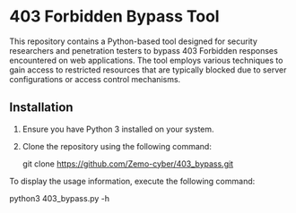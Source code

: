 # 403 Forbidden Bypass Tool

This repository contains a Python-based tool designed for security researchers and penetration testers to bypass 403 Forbidden responses encountered on web applications. The tool employs various techniques to gain access to restricted resources that are typically blocked due to server configurations or access control mechanisms.

## Installation

1. Ensure you have Python 3 installed on your system.
2. Clone the repository using the following command:

   git clone https://github.com/Zemo-cyber/403_bypass.git
   
To display the usage information, execute the following command:

python3 403_bypass.py -h

